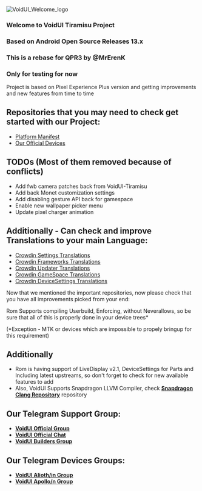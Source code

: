 ![VoidUI_Welcome_logo](https://github.com/VoidUI-Tiramisu/.github/assets/34755141/f931e6a7-1370-417a-b8e8-8d2a8ab0c347)

### Welcome to VoidUI Tiramisu Project
### Based on Android Open Source Releases 13.x
### This is a rebase for QPR3 by @MrErenK
### Only for testing for now

Project is based on Pixel Experience Plus version and getting improvements and new features from time to time

## Repositories that you may need to check get started with our Project:
- [Platform Manifest](https://github.com/VoidUI-QPR3-Rework/manifest)
- [Our Official Devices](https://github.com/VoidUI-Devices)

## TODOs (Most of them removed because of conflicts)

- Add fwb camera patches back from VoidUI-Tiramisu
- Add back Monet customization settings
- Add disabling gesture API back for gamespace
- Enable new wallpaper picker menu
- Update pixel charger animation

## Additionally - Can check and improve Translations to your main Language:
- [Crowdin Settings Translations](https://crwd.in/voidui-tiramisu)
- [Crowdin Frameworks Translations](https://crwd.in/voidui-tiramisu-frameworks)
- [Crowdin Updater Translations](https://crwd.in/voidui-tiramisu-updater/)
- [Crowdin GameSpace Translations](https://crwd.in/voidui-tiramisu-gamespace/)
- [Crowdin DeviceSettings Translations](https://crwd.in/VoidUI-DeviceSettings/)

Now that we mentioned the important repositories, now please check that you have all improvements picked from your end:

Rom Supports compiling Userbuild, Enforcing, without Neverallows, so be sure that all of this is properly done in your device trees*

(*Exception - MTK or devices which are impossible to propely bringup for this requirement)

## Additionally 
- Rom is having support of LiveDisplay v2.1, DeviceSettings for Parts and Including latest upstreams, so don't forget to check for new available features to add
- Also, VoidUI Supports Snapdragon LLVM Compiler, check [**Snapdragon Clang Repository**](https://gitlab.com/VoidUI/snapdragon-clang) repository

## Our Telegram Support Group:
- [**VoidUI Official Group**](https://t.me/VoidUI)
- [**VoidUI Official Chat**](https://t.me/VoidUI_Official)
- [**VoidUI Builders Group**](https://t.me/VoidUI_builders_help)

## Our Telegram Devices Groups:
- [**VoidUI Alioth/in Group**](https://t.me/VoidUI_Updates)
- [**VoidUI Apollo/n Group**](https://t.me/VoidUI_Apollo)
